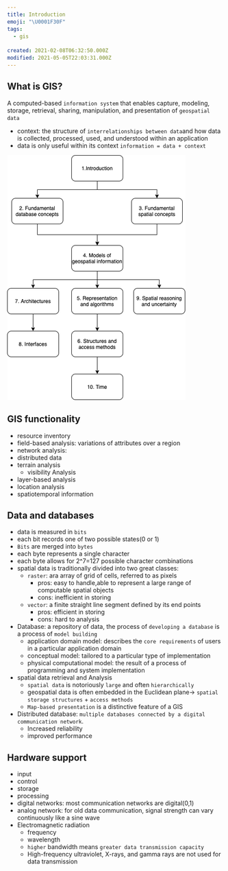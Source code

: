 ```yaml
---
title: Introduction
emoji: "\U0001F30F"
tags:
  - gis

created: 2021-02-08T06:32:50.000Z
modified: 2021-05-05T22:03:31.000Z
---
```


## What is GIS?

A computed-based `information system` that enables capture, modeling, storage, retrieval, sharing, manipulation, and presentation of `geospatial data`

- context: the structure of `interrelationships between data`and how data is collected, processed, used, and understood within an application
- data is only useful within its context
  `information = data + context`

![](images/diagram.drawio.png)

## GIS functionality

- resource inventory
- field-based analysis: variations of attributes over a region
- network analysis:
- distributed data
- terrain analysis
  - visibility Analysis
- layer-based analysis
- location analysis
- spatiotemporal information

## Data and databases

- data is measured in `bits`
- each bit records one of two possible states(0 or 1)
- `Bits` are merged into `bytes`
- each byte represents a single character
- each byte allows for 2^7=127 possible character combinations
- spatial data is traditionally divided into two great classes:
  - `raster`: ara array of grid of cells, referred to as pixels
    - pros: easy to handle,able to represent a large range of computable spatial objects
    - cons: inefficient in storing
  - `vector`: a finite straight line segment defined by its end points
    - pros: efficient in storing
    - cons: hard to analysis
- Database: a repository of data, the process of `developing a database` is a process of `model building`
  - application domain model: describes the `core requirements` of users in a particular application domain
  - conceptual model: tailored to a particular type of implementation
  - physical computational model: the result of a process of programming and system implementation
- spatial data retrieval and Analysis
  - `spatial data` is notoriously `large` and often `hierarchically`
  - geospatial data is often embedded in the Euclidean plane-> `spatial storage structures` + `access methods`
  - `Map-based presentation` is a distinctive feature of a GIS
- Distributed database: `multiple databases connected by a digital communication network`.
  - Increased reliability
  - improved performance

## Hardware support

- input
- control
- storage
- processing
- digital networks: most communication networks are digital(0,1)
- analog network: for old data communication, signal strength can vary continuously like a sine wave
- Electromagnetic radiation
  - frequency
  - wavelength
  - `higher` bandwidth means `greater data transmission capacity`
  - High-frequency ultraviolet, X-rays, and gamma rays are not used for data transmission
